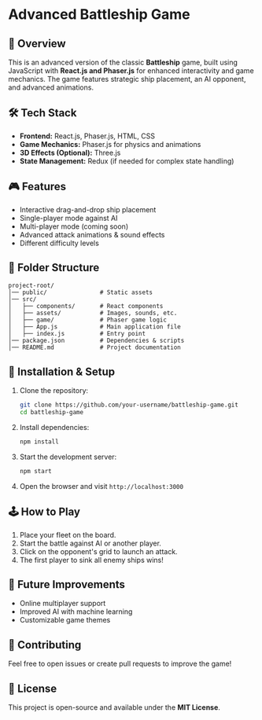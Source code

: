 # Advanced Battleship Game

## 🚢 Overview
This is an advanced version of the classic **Battleship** game, built using JavaScript with **React.js and Phaser.js** for enhanced interactivity and game mechanics. The game features strategic ship placement, an AI opponent, and advanced animations.

## 🛠 Tech Stack
- **Frontend:** React.js, Phaser.js, HTML, CSS
- **Game Mechanics:** Phaser.js for physics and animations
- **3D Effects (Optional):** Three.js
- **State Management:** Redux (if needed for complex state handling)

## 🎮 Features
- Interactive drag-and-drop ship placement
- Single-player mode against AI
- Multi-player mode (coming soon)
- Advanced attack animations & sound effects
- Different difficulty levels

## 📂 Folder Structure
```
project-root/
│── public/               # Static assets
│── src/
│   ├── components/       # React components
│   ├── assets/           # Images, sounds, etc.
│   ├── game/             # Phaser game logic
│   ├── App.js            # Main application file
│   ├── index.js          # Entry point
│── package.json          # Dependencies & scripts
│── README.md             # Project documentation
```

## 🚀 Installation & Setup
1. Clone the repository:
   ```sh
   git clone https://github.com/your-username/battleship-game.git
   cd battleship-game
   ```
2. Install dependencies:
   ```sh
   npm install
   ```
3. Start the development server:
   ```sh
   npm start
   ```
4. Open the browser and visit `http://localhost:3000`

## 🕹️ How to Play
1. Place your fleet on the board.
2. Start the battle against AI or another player.
3. Click on the opponent's grid to launch an attack.
4. The first player to sink all enemy ships wins!

## 🔮 Future Improvements
- Online multiplayer support
- Improved AI with machine learning
- Customizable game themes

## 🤝 Contributing
Feel free to open issues or create pull requests to improve the game!

## 📜 License
This project is open-source and available under the **MIT License**.
